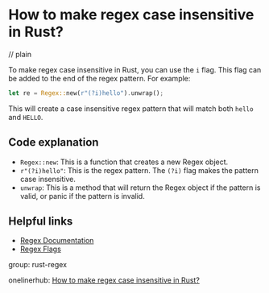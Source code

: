 # How to make regex case insensitive in Rust?
// plain

To make regex case insensitive in Rust, you can use the `i` flag. This flag can be added to the end of the regex pattern. For example:

```rust
let re = Regex::new(r"(?i)hello").unwrap();
```

This will create a case insensitive regex pattern that will match both `hello` and `HELLO`.

## Code explanation


- `Regex::new`: This is a function that creates a new Regex object.
- `r"(?i)hello"`: This is the regex pattern. The `(?i)` flag makes the pattern case insensitive.
- `unwrap`: This is a method that will return the Regex object if the pattern is valid, or panic if the pattern is invalid.

## Helpful links

- [Regex Documentation](https://doc.rust-lang.org/regex/regex/index.html)
- [Regex Flags](https://doc.rust-lang.org/regex/regex/enum.Flags.html)

group: rust-regex

onelinerhub: [How to make regex case insensitive in Rust?](https://onelinerhub.com/rust/how-to-make-regex-case-insensitive-in-rust)